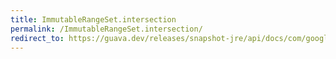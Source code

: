 ```yaml
---
title: ImmutableRangeSet.intersection
permalink: /ImmutableRangeSet.intersection/
redirect_to: https://guava.dev/releases/snapshot-jre/api/docs/com/google/common/collect/ImmutableRangeSet.html#intersection-com.google.common.collect.RangeSet-
---
```

